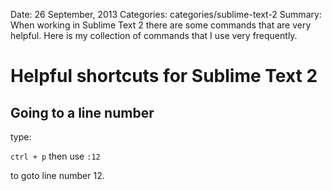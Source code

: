 Date: 26 September, 2013
Categories: categories/sublime-text-2
Summary: When working in Sublime Text 2 there are some commands that are very helpful. Here is my collection of commands that I use very frequently.

# Helpful shortcuts for Sublime Text 2

## Going to a line number

type:

`ctrl + p` then use `:12`

to goto line number 12.
